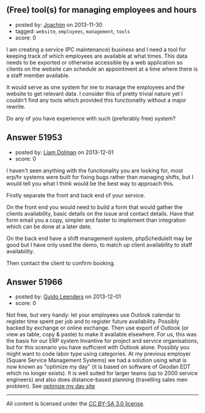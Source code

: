 ## (Free) tool(s) for managing employees and hours

- posted by: [Joachim](https://stackexchange.com/users/-1/29858-joachim) on 2013-11-30
- tagged: `website`, `employees`, `management`, `tools`
- score: 0

<p>I am creating a service (PC maintenance) business and I need a tool for keeping track of which employees are available at what times. This data needs to be exported or otherwise accessible by a web application so clients on the website can schedule an appointment at a time where there is a staff member available.</p>

<p>It would serve as one system for me to manage the employees and the website to get relevant data. I consider this of pretty trivial nature yet I couldn't find any tools which provided this functionality without a major rewrite.</p>

<p>Do any of you have experience with such (preferably free) system?</p>



## Answer 51953

- posted by: [Liam Dolman](https://stackexchange.com/users/-1/27824-liam-dolman) on 2013-12-01
- score: 0

<p>I haven't seen anything with the functionality you are looking for, most erp/hr systems were built for fixing bugs rather than managing shifts, but I would tell you what I think would be the best way to approach this. </p>

<p>Firstly separate the front and back end of your service.</p>

<p>On the front end you would need to build a form that would gather the clients availability, basic details on the issue and contact details. Have that form email you a copy, simpler and faster to implement than integration which can be done at a later date.</p>

<p>On the back end have a shift management system, phpScheduleIt may be good but I have only used the demo, to match up client availability to staff availability.</p>

<p>Then contact the client to confirm booking.    </p>



## Answer 51966

- posted by: [Guido Leenders](https://stackexchange.com/users/-1/29864-guido-leenders) on 2013-12-01
- score: 0

<p>Not free, but very handy: let your employees use Outlook calendar to register time spent per job and to register future availability. Possibly backed by exchange or online exchange. Then use export of Outlook (or view as table, copy &amp; paste) to make it available elsewhere. For us, this was the basis for our ERP system Invantive for project and service organisations, but for this scenario you have sufficient with Outlook alone. Possibly you might want to code labor type using categories.
At my previous employer (Square Service Management Systems) we had a solution using what is now known as "optimize my day" (it is based on software of Geodan EDT which no longer exists). It is well suited for larger teams (up to 2000 service engineers) and also does distance-based planning (travelling sales men problem). See <a href="http://www.optimizemyday.com/home/en/" rel="nofollow">optimize my day site</a></p>




---

All content is licensed under the [CC BY-SA 3.0 license](https://creativecommons.org/licenses/by-sa/3.0/).
